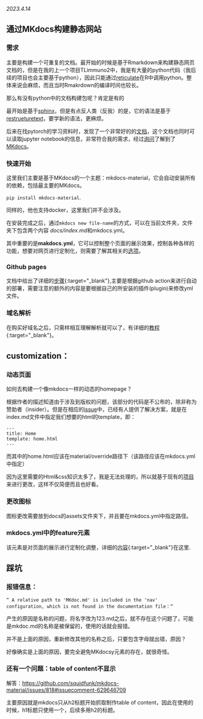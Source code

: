 *2023.4.14*

## 通过MKdocs构建静态网站

### 需求
主要是构建一个可重复的文档。最开始的时候是基于Rmarkdown来构建静态网页文档的，但是在我的上一个项目TLimmuno2中，我是有大量的python代码（我后续的项目也会主要基于python），因此只能通过[reticulate](https://rstudio.github.io/reticulate/)在R中调用python。整体来说会麻烦，而且当时Rmakrdown的编译时间也较长。

那么有没有python中的文档构建包呢？肯定是有的

最开始是基于[sphinx](https://www.sphinx-doc.org/en/master/)，但是有点反人类（反我）的是，它的语法是基于[restrueturetext](https://docutils.sourceforge.io/rst.html)，要学新的语法，更麻烦。

后来在找pytorch的学习资料时，发现了一个非常好的的[文档](https://www.learnpytorch.io)，这个文档也同时可以读取jupyter notebook的信息，非常符合我的需求，经过[询问](https://github.com/mrdbourke/pytorch-deep-learning/discussions/395)了解到了[MKdocs](https://squidfunk.github.io/mkdocs-material/)。

### 快速开始

这里我们主要是基于MKdocs的一个主题：mkdocs-material，它会自动安装所有的依赖，包括最主要的MKdocs。

```pip install mkdocs-material```.

同样的，他也支持docker，这里我们并不会涉及。

在安装完成之后，通过```mkdocs new file-name```的方式，可以在当前文件夹，文件夹下包含两个内容 *docs/index.md*和mkdocs.yml。

其中重要的是**makdocs.yml**，它可以控制整个页面的展示效果，控制各种各样的功能，想要对网页进行定制化，则需要了解其相关的[选项](https://squidfunk.github.io/mkdocs-material/customization/)。


### Github pages
文档中给出了详细的[步骤](https://squidfunk.github.io/mkdocs-material/publishing-your-site/){:target="_blank"},主要是根据github action来进行自动的部署，需要注意的额外的内容是要根据自己的所安装的插件(plugin)来修改yml文件。

### 域名解析
在购买好域名之后，只需样相互理解解析就可以了，有详细的[教程](https://blog.csdn.net/Jasons_xie/article/details/80899044){:target="_blank"}。

## customization：

### 动态页面

如何去构建一个像mkdocs一样的动态的homepage？

根据作者的描述知道由于涉及到版权的问题，该部分的代码是不公布的，除非称为赞助者（insider）。但是在相应的[issue](https://github.com/squidfunk/mkdocs-material/issues/1996)中，已经有人提供了解决方案，就是在index.md文件中指定我们想要的html的template，即：

```
---
title: Home
template: home.html
---
```

而其中的home.html应该在material/override路径下（该路径应该在mkdocs.yml中指定）

因为这里需要的Html&css知识太多了，我是无法处理的，所以就基于现有的[项目](https://github.com/binbashar/le-ref-architecture-doc)来进行更改，这样不仅简便而且也好看。


### 更改图标
图标更改需要放到docs的assets文件夹下，并且要在mkdocs.yml中指定路径。

### mkdocs.yml中的feature元素
该元素是对页面的展示进行定制化调整，详细的[内容](https://squidfunk.github.io/mkdocs-material/blog/2021/12/27/the-past-present-and-future/?h=feature#features){:target="_blank"}在这里.

## 踩坑

### 报错信息：
`“ A relative path to 'MKdoc.md' is included in the 'nav' configuration, which is not found in the documentation file：“`

产生的原因是名称的问题，将名字改为123.md之后，就不存在这个问题了，可能是mkdoc.md的名称是被保留的，使用的话就会报错。

并不是上面的原因，重新修改其他的名称之后，只要包含字母就出错，原因？

好像确实是上面的原因，要完全避免MKdocsy元素的存在，就很奇怪。


### 还有一个问题：table of content不显示
解答：https://github.com/squidfunk/mkdocs-material/issues/818#issuecomment-629646709

主要原因就是mkdocs只从h2标题开始抓取制作table of content，因此在使用的时候，h1标题只使用一个，后续多用h2的标题。

